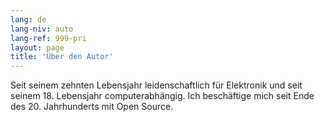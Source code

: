 ```yaml
---
lang: de
lang-niv: auto
lang-ref: 999-pri
layout: page
title: 'Über den Autor'
---
```


Seit seinem zehnten Lebensjahr leidenschaftlich für Elektronik und seit seinem 18. Lebensjahr computerabhängig.
Ich beschäftige mich seit Ende des 20. Jahrhunderts mit Open Source.
